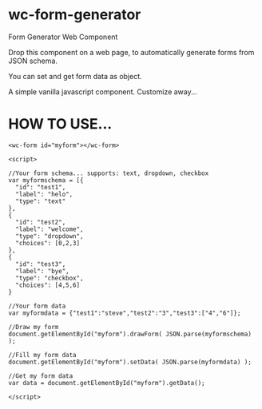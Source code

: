 # wc-form-generator
Form Generator Web Component

Drop this component on a web page, to automatically generate forms from JSON schema.

You can set and get form data as object.

A simple vanilla javascript component. Customize away...

# HOW TO USE...

```
<wc-form id="myform"></wc-form>

<script>

//Your form schema... supports: text, dropdown, checkbox
var myformschema = [{
  "id": "test1",
  "label": "helo",
  "type": "text"
},
{
  "id": "test2",
  "label": "welcome",
  "type": "dropdown",
  "choices": [0,2,3]
},
{
  "id": "test3",
  "label": "bye",
  "type": "checkbox",
  "choices": [4,5,6]
}

//Your form data
var myformdata = {"test1":"steve","test2":"3","test3":["4","6"]};

//Draw my form
document.getElementById("myform").drawForm( JSON.parse(myformschema) );

//Fill my form data
document.getElementById("myform").setData( JSON.parse(myformdata) );

//Get my form data
var data = document.getElementById("myform").getData();

</script>
```
